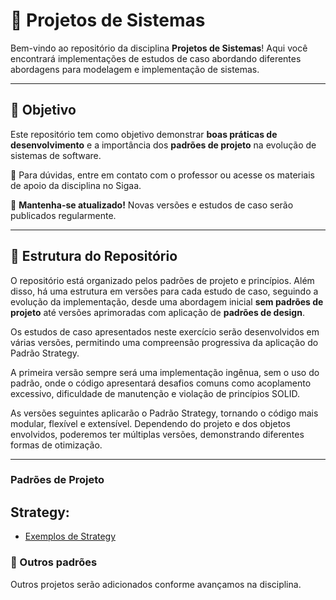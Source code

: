 # 📌 Projetos de Sistemas

Bem-vindo ao repositório da disciplina **Projetos de Sistemas**! Aqui você encontrará implementações de estudos de caso abordando diferentes abordagens para modelagem e implementação de sistemas.  

---

## 🚀 Objetivo  
Este repositório tem como objetivo demonstrar **boas práticas de desenvolvimento** e a importância dos **padrões de projeto** na evolução de sistemas de software.  


📧 Para dúvidas, entre em contato com o professor ou acesse os materiais de apoio da disciplina no Sigaa.  

📌 **Mantenha-se atualizado!** Novas versões e estudos de caso serão publicados regularmente.  

---

## 📂 Estrutura do Repositório

O repositório está organizado pelos padrões de projeto e princípios. Além disso, há uma estrutura em versões para cada estudo de caso, seguindo a evolução da implementação, desde uma abordagem inicial **sem padrões de projeto** até versões aprimoradas com aplicação de **padrões de design**.

Os estudos de caso apresentados neste exercício serão desenvolvidos em várias versões, permitindo uma compreensão progressiva da aplicação do Padrão Strategy.

A primeira versão sempre será uma implementação ingênua, sem o uso do padrão, onde o código apresentará desafios comuns como acoplamento excessivo, dificuldade de manutenção e violação de princípios SOLID.

As versões seguintes aplicarão o Padrão Strategy, tornando o código mais modular, flexível e extensível. Dependendo do projeto e dos objetos envolvidos, poderemos ter múltiplas versões, demonstrando diferentes formas de otimização.


---

### Padrões de Projeto
## Strategy: 
- [Exemplos de Strategy](https://github.com/willianbolzan/ps/tree/master/src/main/java/patterns/strategy/exemplos)



### 📌 Outros padrões
Outros projetos serão adicionados conforme avançamos na disciplina.  


